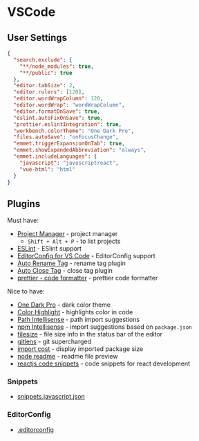 # VSCode

## User Settings

```json
{
  "search.exclude": {
    "**/node_modules": true,
    "**/public": true
  },
  "editor.tabSize": 2,
  "editor.rulers": [120],
  "editor.wordWrapColumn": 120,
  "editor.wordWrap": "wordWrapColumn",
  "editor.formatOnSave": true,
  "eslint.autoFixOnSave": true,
  "prettier.eslintIntegration": true,
  "workbench.colorTheme": "One Dark Pro",
  "files.autoSave": "onFocusChange",
  "emmet.triggerExpansionOnTab": true,
  "emmet.showExpandedAbbreviation": "always",
  "emmet.includeLanguages": {
    "javascript": "javascriptreact",
    "vue-html": "html"
  }
}
```

## Plugins

Must have:

* [Project Manager](https://marketplace.visualstudio.com/items?itemName=alefragnani.project-manager) - project manager
  * `Shift + Alt + P` - to list projects
* [ESLint](https://marketplace.visualstudio.com/items?itemName=dbaeumer.vscode-eslint) - ESlint support
* [EditorConfig for VS Code](https://marketplace.visualstudio.com/items?itemName=EditorConfig.EditorConfig) - EditorConfig support
* [Auto Rename Tag](https://marketplace.visualstudio.com/items?itemName=formulahendry.auto-rename-tag) - rename tag plugin
* [Auto Close Tag](https://marketplace.visualstudio.com/items?itemName=formulahendry.auto-close-tag) - close tag plugin
* [prettier - code formatter](https://marketplace.visualstudio.com/items?itemName=esbenp.prettier-vscode) - prettier code formatter

Nice to have:

* [One Dark Pro](https://marketplace.visualstudio.com/items?itemName=zhuangtongfa.Material-theme) - dark color theme
* [Color Highlight](https://marketplace.visualstudio.com/items?itemName=naumovs.color-highlight) - highlights color in code
* [Path Intellisense](https://marketplace.visualstudio.com/items?itemName=christian-kohler.path-intellisense) - path import suggestions
* [npm Intellisense](https://marketplace.visualstudio.com/items?itemName=christian-kohler.npm-intellisense) - import suggestions based on `package.json`
* [filesize](https://marketplace.visualstudio.com/items?itemName=mkxml.vscode-filesize) - file size info in the status bar of the editor
* [gitlens](https://marketplace.visualstudio.com/items?itemName=eamodio.gitlens) - git supercharged
* [import cost](https://marketplace.visualstudio.com/items?itemName=wix.vscode-import-cost) - display imported package size
* [node readme](https://marketplace.visualstudio.com/items?itemName=bengreenier.vscode-node-readme) - readme file preview
* [reactjs code snippets](https://marketplace.visualstudio.com/items?itemName=xabikos.ReactSnippets) - code snippets for react development

### Snippets

* [snippets.javascript.json](snippets.javascript.json)

### EditorConfig

* [.editorconfig](.editorconfig)
